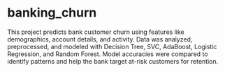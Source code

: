 # banking_churn
This project predicts bank customer churn using features like demographics, account details, and activity. Data was analyzed, preprocessed, and modeled with Decision Tree, SVC, AdaBoost, Logistic Regression, and Random Forest. Model accuracies were compared to identify patterns and help the bank target at-risk customers for retention.
